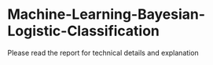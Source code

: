 # Machine-Learning-Bayesian-Logistic-Classification

Please read the report for technical details and explanation
